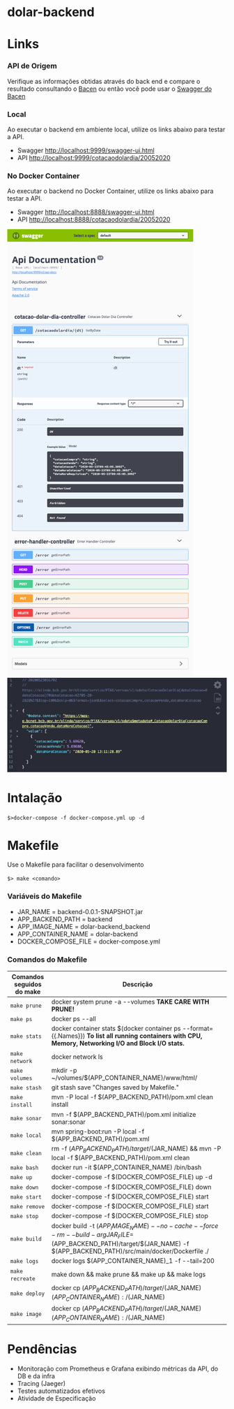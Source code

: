 # dolar-backend

# Links

### API de Origem

Verifique as informações obtidas através do back end e compare o resultado consultando o [Bacen](<https://olinda.bcb.gov.br/olinda/servico/PTAX/versao/v1/odata/CotacaoDolarDia(dataCotacao=@dataCotacao)?@dataCotacao=%2705-20-2020%27&$top=100&$skip=0&$format=json&$select=cotacaoCompra,cotacaoVenda,dataHoraCotacao>) ou então você pode usar o [Swagger do Bacen](https://olinda.bcb.gov.br/olinda/servico/PTAX/versao/v1/swagger-ui3#/)

### Local

Ao executar o backend em ambiente local, utilize os links abaixo para testar a API.

- Swagger [http://localhost:9999/swagger-ui.html](http://localhost:9999/swagger-ui.html)
- API [http://localhost:9999/cotacaodolardia/20052020](http://localhost:9999/cotacaodolardia/20052020)

### No Docker Container

Ao executar o backend no Docker Container, utilize os links abaixo para testar a API.

- Swagger [http://localhost:8888/swagger-ui.html](http://localhost:9999/swagger-ui.html)
- API [http://localhost:8888/cotacaodolardia/20052020](http://localhost:9999/cotacaodolardia/20052020)

![SwaggerUI.png](SwaggerUI.png)
![BacenJson.png](BacenJson.png)

# Intalação

`$>docker-compose -f docker-compose.yml up -d`

# Makefile

Use o Makefile para facilitar o desenvolvimento

`$> make <comando>`

### Variáveis do Makefile

- JAR_NAME = backend-0.0.1-SNAPSHOT.jar
- APP_BACKEND_PATH = backend
- APP_IMAGE_NAME = dolar-backend_backend
- APP_CONTAINER_NAME = dolar-backend
- DOCKER_COMPOSE_FILE = docker-compose.yml

### Comandos do Makefile

| Comandos seguidos do make | Descrição                                                                                                                                                                |
| ------------------------- | ------------------------------------------------------------------------------------------------------------------------------------------------------------------------ |
| `make prune`              | docker system prune -a --volumes **TAKE CARE WITH PRUNE!**                                                                                                               |
| `make ps`                 | docker ps --all                                                                                                                                                          |
| `make stats`              | docker container stats \$(docker container ps --format={{.Names}}) **To list all running containers with CPU, Memory, Networking I/O and Block I/O stats.**              |
| `make network`            | docker network ls                                                                                                                                                        |
| `make volumes`            | mkdir -p ~/volumes/\$(APP_CONTAINER_NAME)/www/html/                                                                                                                      |
| `make stash`              | git stash save "Changes saved by Makefile."                                                                                                                              |
| `make install`            | mvn -P local -f \$(APP_BACKEND_PATH)/pom.xml clean install                                                                                                               |
| `make sonar`              | mvn -f \$(APP_BACKEND_PATH)/pom.xml initialize sonar:sonar                                                                                                               |
| `make local`              | mvn spring-boot:run -P local -f \$(APP_BACKEND_PATH)/pom.xml                                                                                                             |
| `make clean`              | rm -f $(APP_BACKEND_PATH)/target/$(JAR_NAME) && mvn -P local -f \$(APP_BACKEND_PATH)/pom.xml clean                                                                       |
| `make bash`               | docker run -it \$(APP_CONTAINER_NAME) /bin/bash                                                                                                                          |
| `make up`                 | docker-compose -f \$(DOCKER_COMPOSE_FILE) up -d                                                                                                                          |
| `make down`               | docker-compose -f \$(DOCKER_COMPOSE_FILE) down                                                                                                                           |
| `make start`              | docker-compose -f \$(DOCKER_COMPOSE_FILE) start                                                                                                                          |
| `make remove`             | docker-compose -f \$(DOCKER_COMPOSE_FILE) start                                                                                                                          |
| `make stop`               | docker-compose -f \$(DOCKER_COMPOSE_FILE) stop                                                                                                                           |
| `make build`              | docker build -t $(APP_IMAGE_NAME) --no-cache --force-rm --build-arg JAR_FILE=$(APP_BACKEND_PATH)/target/$(JAR_NAME) -f $(APP_BACKEND_PATH)/src/main/docker/Dockerfile ./ |
| `make logs`               | docker logs \$(APP_CONTAINER_NAME)\_1 -f --tail=200                                                                                                                      |
| `make recreate`           | make down && make prune && make up && make logs                                                                                                                          |
| `make deploy`             | docker cp $(APP_BACKEND_PATH)/target/$(JAR_NAME) $(APP_CONTAINER_NAME):/$(JAR_NAME)                                                                                      |
| `make image`              | docker cp $(APP_BACKEND_PATH)/target/$(JAR_NAME) $(APP_CONTAINER_NAME):/$(JAR_NAME)                                                                                      |

# Pendências

- Monitoração com Prometheus e Grafana exibindo métricas da API, do DB e da infra
- Tracing (Jaeger)
- Testes automatizados efetivos
- Atividade de Especificação
